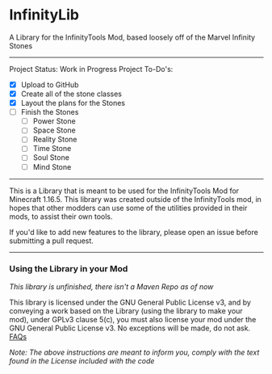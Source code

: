 # InfinityLib
 A Library for the InfinityTools Mod, based loosely off of the Marvel Infinity Stones

---

Project Status: Work in Progress
Project To-Do's:
- [x] Upload to GitHub
- [x] Create all of the stone classes
- [X] Layout the plans for the Stones
- [ ] Finish the Stones
  - [ ] Power Stone
  - [ ] Space Stone
  - [ ] Reality Stone
  - [ ] Time Stone
  - [ ] Soul Stone
  - [ ] Mind Stone

---
This is a Library that is meant to be used for the InfinityTools Mod for Minecraft 1.16.5. This library was created outside of the InfinityTools mod, in hopes that other modders can use some of the utilities provided in their mods, to assist their own tools.

If you'd like to add new features to the library, please open an issue before submitting a pull request.

---
### Using the Library in your Mod
*This library is unfinished, there isn't a Maven Repo as of now*

This library is licensed under the GNU General Public License v3, and by conveying a work based on the Library (using the library to make your mod), under GPLv3 clause 5(c), you must also license your mod under the GNU General Public License v3. No exceptions will be made, do not ask. [FAQs](https://github.com/Hauteknits/InfinityLib/blob/master/FAQ.md "FAQs")

*Note: The above instructions are meant to inform you, comply with the text found in the License included with the code*
